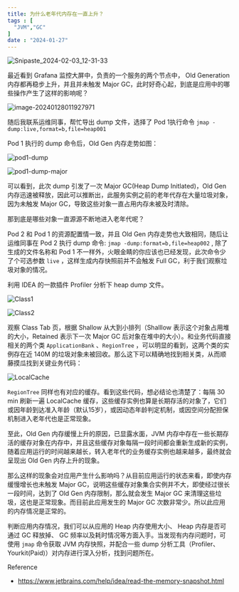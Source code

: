 ```yaml
---
title: 为什么老年代内存在一直上升？
tags : [
  "JVM","GC"
]
date : "2024-01-27"
---
```


![Snipaste_2024-02-03_12-31-33](/Users/goldhuang/Desktop/Snipaste_2024-02-03_12-31-33.png)

最近看到 Grafana 监控大屏中，负责的一个服务的两个节点中， Old Generation 内存都再稳步上升，并且并未触发 Major GC，此时好奇心起，到底是应用中的哪些操作产生了这样的影响呢？

![image-20240128011927971](https://img.goldpumpkin.life/1706376978299-iSiu7HB.png)

随后我联系运维同事，帮忙导出 dump 文件，选择了 Pod 1执行命令 `jmap -dump:live,format=b,file=heap001`

Pod 1 执行的 dump 命令后，Old Gen 内存走势如图：

![pod1-dump](https://img.goldpumpkin.life/1706376992128-iBiHX8q.png)

![pod1-dump-major](https://img.goldpumpkin.life/1706376997745-iATDpCq.png)

可以看到，此次 dump 引发了一次 Major GC(Heap Dump Initlated)，Old Gen 内存迅速被释放，因此可以推断出，此服务实例之前的老年代存在大量垃圾对象，因为未触发 Major GC，导致这些对象一直占用内存未被及时清除。

那到底是哪些对象一直源源不断地进入老年代呢？

Pod 2 和 Pod 1 的资源配置情一致，并且 Old Gen 内存走势也大致相同，随后让运维同事在 Pod 2 执行 dump 命令: `jmap -dump:format=b,file=heap002` , 除了生成的文件名称和 Pod 1 不一样外，火眼金睛的你应该也已经发现，此次命令少了个可选参数 `live` ，这样生成内存快照前并不会触发 Full GC，利于我们观察垃圾对象的情况。

利用 IDEA 的一款插件 Profiler 分析下 heap dump 文件。

![Class1](https://img.goldpumpkin.life/1706377006227-io3ywox.png)

![Class2](https://img.goldpumpkin.life/1706377013144-iCuw5Cf.png)

观察 Class Tab 页，根据 Shallow 从大到小排列（Shalllow 表示这个对象占用堆的大小，Retained 表示下一次 Major GC 后对象在堆中的大小）。和业务代码直接相关的两个类 `ApplicationBank` 、`RegionTree` ，可以明显的看到，这两个类的实例存在近 140M 的垃圾对象未被回收。那么这下可以精确地找到相关类，从而顺藤摸瓜找到关键业务代码：

![LocalCache](https://img.goldpumpkin.life/1706377020392-i4ipmwu.png)

`RegionTree` 同样也有对应的缓存。看到这些代码，想必结论也清楚了：每隔 30 min 刷新一遍 LocalCache 缓存，这些缓存实例也算是长期存活的对象了，它们或因年龄到达准入年龄（默认15岁），或因动态年龄判定机制，或因空间分配担保机制进入老年代也是正常现象。

至此，Old Gen 内存缓慢上升的原因，已显露水面，JVM 内存中存在一些长期存活的缓存对象在内存中，并且这些缓存对象每隔一段时间都会重新生成新的实例，随着应用运行的时间越来越长，转入老年代的业务缓存实例也越来越多，最终就会呈现出 Old Gen 内存上升的现象。

那么这样的现象会对应用产生什么影响吗？从目前应用运行的状态来看，即使内存缓慢增长也未触发 Major GC，说明这些缓存对象集合实例并不大，即使经过很长一段时间，达到了 Old Gen 内存限制，那么就会发生 Major GC 来清理这些垃圾，这也是正常现象。而目前此应用发生的 Major GC 次数非常少。所以此应用的内存情况是正常的。

判断应用内存情况，我们可以从应用的 Heap 内存使用大小、 Heap 内存是否可通过 GC 释放掉、 GC 频率以及耗时情况等方面入手。当发现有内存问题时，可使用 `jmap` 命令获取 JVM 内存快照，并配合一些 dump 分析工具（Profiler、Yourkit(Paid)）对内存进行深入分析，找到问题所在。

Reference

- https://www.jetbrains.com/help/idea/read-the-memory-snapshot.html
